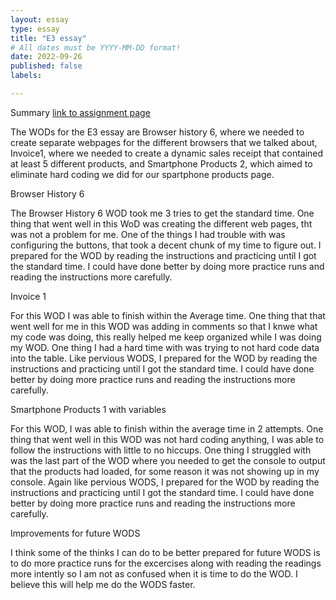```yaml
---
layout: essay
type: essay
title: "E3 essay"
# All dates must be YYYY-MM-DD format!
date: 2022-09-26
published: false
labels:

---
```

<p2>Summary </p2> <a href="https://dport96.github.io/ITM352/morea/060.expressions-operators/experience-preparing-for-WOD.html">link to assignment page</a>

<p>The WODs for the E3 essay are Browser history 6, where we needed to create separate webpages for the different browsers that we talked about, Invoice1, where we needed to create a dynamic sales receipt that contained at least 5 different products, and Smartphone Products 2, which aimed to eliminate hard coding we did for our spartphone products page.</p>

<p>Browser History 6</p>

<p>The Browser History 6 WOD took me 3 tries to get the standard time. One thing that went well in this WoD was creating the different web pages, tht was not a problem for me. One of the things I had trouble with was configuring the buttons, that took a decent chunk of my time to figure out. I prepared for the WOD by reading the instructions and practicing until I got the standard time. I could have done better by doing more practice runs and reading the instructions more carefully. </p>

<p>Invoice 1</p>

<p> For this WOD I was able to finish within the Average time. One thing that that went well for me in this WOD was adding in comments so that I knwe what my code was doing, this really helped me keep organized while I was doing my WOD. One thing I had a hard time with was trying to not hard code data into the table. Like pervious WODS, I prepared for the WOD by reading the instructions and practicing until I got the standard time. I could have done better by doing more practice runs and reading the instructions more carefully.</p>

<p>Smartphone Products 1 with variables</p>

<p> For this WOD, I was able to finish within the average time in 2 attempts. One thing that went well in this WOD was not hard coding anything, I was able to follow the instructions with little to no hiccups. One thing I struggled with was the last part of the WOD where you needed to get the console to output that the products had loaded, for some reason it was not showing up in my console. Again like pervious WODS, I prepared for the WOD by reading the instructions and practicing until I got the standard time. I could have done better by doing more practice runs and reading the instructions more carefully.</p>

<p>Improvements for future WODS</p>

<p>I think some of the thinks I can do to be better prepared for future WODS is to do more practice runs for the excercises along with reading the readings more intently so I am not as confused when it is time to do the WOD. I believe this will help me do the WODS faster.</p>
  




